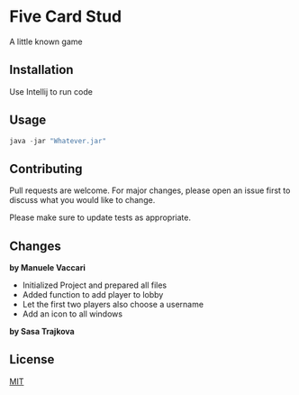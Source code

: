 # Five Card Stud

A little known game

## Installation

Use Intellij to run code

## Usage

```python
java -jar "Whatever.jar"
```

## Contributing
Pull requests are welcome. For major changes, please open an issue first to discuss what you would like to change.

Please make sure to update tests as appropriate.

## Changes

**by Manuele Vaccari**
+ Initialized Project and prepared all files
+ Added function to add player to lobby
+ Let the first two players also choose a username
+ Add an icon to all windows

**by Sasa Trajkova**

## License
[MIT](LICENSE.txt)
